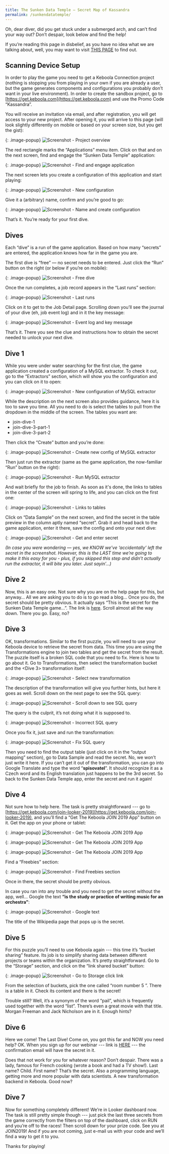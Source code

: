 ```yaml
---
title: The Sunken Data Temple — Secret Map of Kassandra
permalink: /sunkendatatemple/
---
```


Oh, dear diver, did you get stuck under a submerged arch, and can’t find your way out? Don’t despair, look below and find the help!

If you’re reading this page in disbelief, as you have no idea what we are talking about, 
well, you may want to visit [THIS PAGE](https://get.keboola.com/sunkendatatemple/) to find out.

## Scanning Device Setup
In order to play the game you need to get a Keboola Connection project (nothing is stopping you from playing in your own 
if you are already a user, but the game generates components and configurations you probably don’t want in your live environment). 
In order to create the sandbox project, go to [https://get.keboola.com](https://get.keboola.com) and use the Promo Code “Kassandra”.

You will receive an invitation via email, and after registration, you will get access to your new project. After opening it, 
you will arrive to this page (will look slightly differently on mobile or based on your screen size, but you get the gist):

{: .image-popup}
![Screenshot - Project overview](/sunkendatatemple/01-project-overview.png)

The red rectangle marks the “Applications” menu item. Click on that and on the next screen, find and engage the “Sunken Data Temple” application:

{: .image-popup}
![Screenshot - Find and engage application](/sunkendatatemple/02-application.png)

The next screen lets you create a configuration of this application and start playing:

{: .image-popup}
![Screenshot - New configuration](/sunkendatatemple/03-new-configuration.png)

Give it a (arbitrary) name, confirm and you’re good to go:

{: .image-popup}
![Screenshot - Name and create configuration](/sunkendatatemple/04-name-configuration.png)

That’s it. You’re ready for your first dive.

## Dives
Each “dive” is a run of the game application. Based on how many “secrets” are entered, the application knows how far in the game you are.

The first dive is “free” — no secret needs to be entered. Just click the “Run” button on the right (or below if you’re on mobile):

{: .image-popup}
![Screenshot - Free dive](/sunkendatatemple/05-free-dive.png)

Once the run completes, a job record appears in the “Last runs” section:

{: .image-popup}
![Screenshot - Last runs](/sunkendatatemple/06-last-runs.png)

Click on it to get to the Job Detail page. Scrolling down you’ll see the journal of your dive (eh, job event log) and in it the key message:

{: .image-popup}
![Screenshot - Event log and key message](/sunkendatatemple/07-event-log.png)

That’s it. There you see the clue and instructions how to obtain the secret needed to unlock your next dive.

## Dive 1
While you were under water searching for the first clue, the game application created a configuration of a MySQL extractor. 
To check it out, go to the “Extractors” section, which will show you the configuration and you can click on it to open:

{: .image-popup}
![Screenshot - New configuration of MySQL extractor](/sunkendatatemple/08-mysql-extractor.png)

While the description on the next screen also provides guidance, here it is too to save you time. 
All you need to do is select the tables to pull from the dropdown in the middle of the screen. The tables you want are:

- join-dive-1
- join-dive-3-part-1
- join-dive-3-part-2

Then click the “Create” button and you’re done:

{: .image-popup}
![Screenshot - Create new config of MySQL extractor](/sunkendatatemple/09-create-mysql-extractor.png)

Then just run the extractor (same as the game application, the now-familiar “Run” button on the right):

{: .image-popup}
![Screenshot - Run MySQL extractor](/sunkendatatemple/10-run-mysql-extractor.png)

And wait briefly for the job to finish. As soon as it's done, the links to tables in the center of the screen will spring to life, 
and you can click on the first one:

{: .image-popup}
![Screenshot - Links to tables](/sunkendatatemple/11-links-to-tables.png)

Click on “Data Sample” on the next screen, and find the secret in the table preview in the column aptly named “secret”. 
Grab it and head back to the game application, enter it there, save the config and onto your next dive:

{: .image-popup}
![Screenshot - Get and enter secret](/sunkendatatemple/12-get-secret.png)

*(In case you were wondering — yes, we KNOW we’ve ‘accidentally’ left the secret in the screenshot. 
However, this is the LAST time we’re going to make it this easy for you - plus, if you skipped this step and 
didn’t actually run the extractor, it will bite you later. Just sayin’...)*

## Dive 2
Now, this is an easy one. Not sure why you are on the help page for this, but anyway… 
All we are asking you to do is to go read a blog… Once you do, the secret should be pretty obvious. 
It actually says “This is the secret for the Sunken Data Temple game…”. 
The link is [here](https://blog.keboola.com/data-ops-and-automation). 
Scroll almost all the way down. There you go. Easy, no?

## Dive 3

OK, transformations. Similar to the first puzzle, you will need to use your Keboola device to retrieve the secret from data. 
This time you are using the Transformations engine to join two tables and get the secret from the result. 
The puzzle itself is a broken SQL code that you need to fix. Here is how to go about it. Go to Transformations, 
then select the <Sunken Data Temple> transformation bucket and the <Dive 3> transformation itself:

{: .image-popup}
![Screenshot - Select new transformation](/sunkendatatemple/13-select-transformation.png)

The description of the transformation will give you further hints, but here it goes as well. 
Scroll down on the next page to see the SQL query:

{: .image-popup}
![Screenshot - Scroll down to see SQL query](/sunkendatatemple/14-scroll-down.png)

The query is the culprit, it’s not doing what it is supposed to.

{: .image-popup}
![Screenshot - Incorrect SQL query](/sunkendatatemple/15-query.png)

Once you fix it, just save and run the transformation:

{: .image-popup}
![Screenshot - Fix SQL query](/sunkendatatemple/16-fix-query.png)

Then you need to find the output table (just click on it in the “output mapping” section), go to Data Sample and read the secret. 
No, we won’t just write it here. If you can’t get it out of the transformation, you can go into Google Translate and type the word
“**spisovatel**”. It should recognize it as a Czech word and its English translation just happens to be the 3rd secret. 
So back to the Sunken Data Temple app, enter the secret and run it again!

## Dive 4
Not sure how to help here. The task is pretty straightforward --- 
go to [https://get.keboola.com/join-looker-2019](https://get.keboola.com/join-looker-2019), 
and you’ll find a “Get The Keboola JOIN 2019 App” button on it. Get the app on your phone or tablet:

{: .image-popup}
![Screenshot - Get The Keboola JOIN 2019 App](/sunkendatatemple/17-get-app.png)

{: .image-popup}
![Screenshot - Get The Keboola JOIN 2019 App](/sunkendatatemple/18-get-app.png)

{: .image-popup}
![Screenshot - Get The Keboola JOIN 2019 App](/sunkendatatemple/19-get-app.png)

Find a “Freebies” section:

{: .image-popup}
![Screenshot - Find Freebies section](/sunkendatatemple/20-freebies.png)

Once in there, the secret should be pretty obvious.

In case you ran into any trouble and you need to get the secret without the app, well… Google the text **“is the study or practice of writing music for an orchestra”**:

{: .image-popup}
![Screenshot - Google text](/sunkendatatemple/21-google-text.png)

The title of the Wikipedia page that pops up is the secret.

## Dive 5
For this puzzle you’ll need to use Keboola again --- this time it’s “bucket sharing” feature. 
Its job is to simplify sharing data between different projects or teams within the organization. 
It’s pretty straightforward. Go to the “Storage” section, and click on the “link shared bucket” button:

{: .image-popup}
![Screenshot - Go to Storage click link](/sunkendatatemple/22-storage.png)

From the selection of buckets, pick the one called “room number 5 ”. There is a table in it. Check its content and there is the secret!

Trouble still? Well, it’s a synonym of the word “pail”, which is frequently used together with the word “list”. 
There’s even a great movie with that title. Morgan Freeman and Jack Nicholson are in it. Enough hints?

## Dive 6
Here we come! The Last Dive! Come on, you got this far and NOW you need help? OK. 
When you sign up for our webinar --- link is [HERE](https://keboola.zoom.us/webinar/register/WN_fVv4mF18QZu7unjUWFVX1g) 
--- the confirmation email will have the secret in it.

Does that not work for you for whatever reason? Don’t despair. There was a lady, famous for French cooking 
(wrote a book and had a TV show!). Last name? Child. First name? That’s the secret. 
Also a programming language, getting more and more popular with data scientists. A new transformation backend in Keboola. Good now?

## Dive 7
Now for something completely different! We’re in Looker dashboard now. The task is still pretty simple though 
--- just pick the last three secrets from the game correctly from the filters on top of the dashboard, click on RUN and 
you’re off to the races! Then scroll down for your prize code. See you at JOIN2019! And if you are not coming, 
just e-mail us with your code and we’ll find a way to get it to you. 

Thanks for playing!




